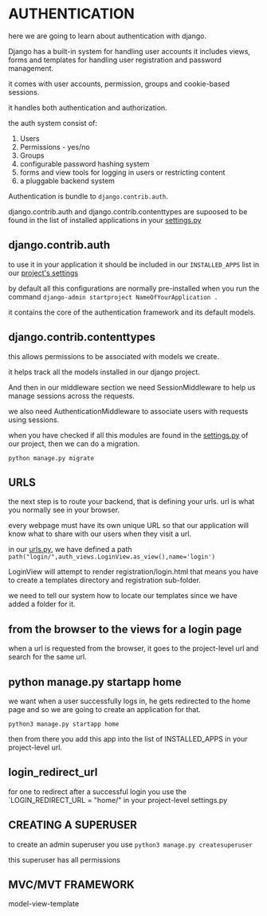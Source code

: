 # AUTHENTICATION

here we are going to learn about authentication with django.

Django has  a built-in system for handling user accounts it includes views, forms and templates for handling user registration and password management.

it comes with user accounts, permission, groups and cookie-based sessions.

it handles both authentication and authorization.

the auth system consist of:

1. Users
2. Permissions - yes/no
3. Groups
4. configurable password hashing system
5. forms and view tools for logging in users or restricting content
6. a pluggable backend system

Authentication is bundle to `django.contrib.auth`.

django.contrib.auth and django.contrib.contenttypes are supoosed to be found in the list of installed applications in your [settings.py](./AuthLoginSystem/settings.py)

## django.contrib.auth

to use it in your application it should be included in our `INSTALLED_APPS` list in our [project's settings](./AuthLoginSystem/settings.py)

by default all this configurations are normally pre-installed when you run the command `django-admin startproject NameOfYourApplication .`

it contains the core of the authentication  framework and its default models.

## django.contrib.contenttypes

this allows permissions to be associated with models we create.

it helps track all the models installed in our django project.

And then in our middleware section we  need SessionMiddleware to help us manage sessions across the requests.

we also need AuthenticationMiddleware to associate users with requests using sessions.

when you have checked if all this modules are found in the [settings.py](AuthLoginSystem/settings.py) of our project, then we can do a migration.

`python manage.py migrate`

## URLS

the next step is to route your backend, that is defining your urls. url is what you normally see in your browser.

every webpage must have its own unique URL so that our application will know what to share with our users when they visit a url.

in our [urls.py](AuthLoginSystem/urls.py), we have defined a path `path("login/",auth_views.LoginView.as_view(),name='login')`

LoginView will attempt to render registration/login.html  that means you have to create a templates directory and registration sub-folder.

we need to tell our system how to locate our templates since we have added a folder for it.

## from the browser to the views for a login page

when a url is requested from the browser, it goes to the project-level url and search for the same url.

## python manage.py startapp home

we want when a user successfully logs in, he gets redirected to the home page and so we are going to create an application for that.

`python3 manage.py startapp home`

then from there you add this app into the list of INSTALLED_APPS in your project-level url.

## login_redirect_url

for one to redirect after a successful login you use the `LOGIN_REDIRECT_URL = "home/" in your project-level settings.py

## CREATING A SUPERUSER

to create an admin superuser you use `python3 manage.py createsuperuser`

this superuser has all permissions

## MVC/MVT FRAMEWORK

model-view-template
